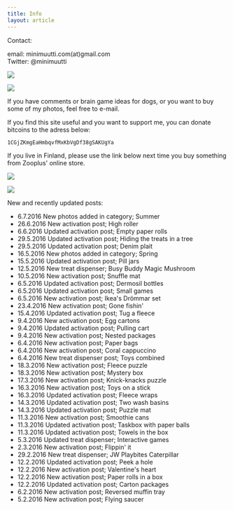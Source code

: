 ```yaml
---
title: Info
layout: article
---
```


Contact:

email: minimuutti.com(at)gmail.com<br/>
Twitter: @minimuutti

[![](https://dl.dropboxusercontent.com/sh/ea1wtnz7z734o12/AADN3gQnG6WMsOFYQTpumxJda/muut/Twitter%20logo_40.jpg)](https://twitter.com/minimuutti)

![](https://lh3.googleusercontent.com/rUi_U-5Iu5bgA0h60ykYVrw8kV3k10DMccmLkt_t2Vs=w245)

If you have comments or brain game ideas for dogs, or you want to buy some of my photos, feel free to e-mail. 

If you find this site useful and you want to support me, you can donate bitcoins to the adress below:

	1CGjZKmgEaHmbqvfMxKbVgDf38gSAKUgYa

If you live in Finland, please use the link below next time you buy something from Zooplus' online store.

![](https://dl.dropboxusercontent.com/sh/ea1wtnz7z734o12/AACCzL-JjXAN7IzVNYX9e1iCa/muut/minimute_.jpg)

[![](https://lh3.googleusercontent.com/MKwfsbFq7uu2wQQcpBMKzbeTWG_X6GHIw91FFzQ2LGw=w447)](http://clk.tradedoubler.com/click?p(210840)a(2526211)g(19927404)url(http://www.zooplus.fi/))

New and recently updated posts:

* 6.7.2016 New photos added in category; Summer
* 26.6.2016 New activation post; High roller
* 6.6.2016 Updated activation post; Empty paper rolls
* 29.5.2016 Updated activation post; Hiding the treats in a tree
* 29.5.2016 Updated activation post; Denim plait
* 16.5.2016 New photos added in category; Spring
* 15.5.2016 Updated activation post; Pill jars
* 12.5.2016 New treat dispenser; Busy Buddy Magic Mushroom
* 10.5.2016 New activation post; Snuffle mat
* 6.5.2016 Updated activation post; Dermosil bottles
* 6.5.2016 Updated activation post; Small games
* 6.5.2016 New activation post; Ikea's Drömmar set
* 23.4.2016 New activation post; Gone fishin'
* 15.4.2016 Updated activation post; Tug a fleece
* 9.4.2016 New activation post; Egg cartons
* 9.4.2016 Updated activation post; Pulling cart
* 9.4.2016 New activation post; Nested packages
* 6.4.2016 New activation post; Paper bags
* 6.4.2016 New activation post; Coral cappuccino
* 6.4.2016 New treat dispenser post; Toys combined
* 18.3.2016 New activation post; Fleece puzzle
* 18.3.2016 New activation post; Mystery box
* 17.3.2016 New activation post; Knick-knacks puzzle
* 16.3.2016 New activation post; Toys on a stick
* 16.3.2016 Updated activation post; Fleece wraps
* 14.3.2016 Updated activation post; Two wash basins
* 14.3.2016 Updated activation post; Puzzle mat
* 11.3.2016 New activation post; Smoothie cans
* 11.3.2016 Updated activation post; Taskbox with paper balls
* 11.3.2016 Updated activation post; Towels in the box
* 5.3.2016 Updated treat dispenser; Interactive games
* 2.3.2016 New activation post; Flippin' it
* 29.2.2016 New treat dispenser; JW Playbites Caterpillar
* 12.2.2016 Updated activation post; Peek a hole
* 12.2.2016 New activation post; Valentine's heart
* 12.2.2016 New activation post; Paper rolls in a box
* 12.2.2016 Updated activation post; Carton packages
* 6.2.2016 New activation post; Reversed muffin tray
* 5.2.2016 New activation post; Flying saucer
